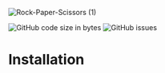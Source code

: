 ![Rock-Paper-Scissors (1)](https://user-images.githubusercontent.com/88459146/223828127-7f2217af-1bfa-4131-bd29-1378448d7077.png)


![GitHub code size in bytes](https://img.shields.io/github/languages/code-size/klein528/Rock-Paper-Scissors) ![GitHub issues](https://img.shields.io/github/issues-raw/klein528/Rock-Paper-Scissors)

<h1>Installation</h1>
